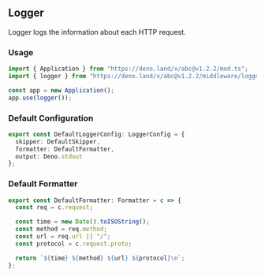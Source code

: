 ## Logger

Logger logs the information about each HTTP request.

### Usage

```ts
import { Application } from "https://deno.land/x/abc@v1.2.2/mod.ts";
import { logger } from "https://deno.land/x/abc@v1.2.2/middleware/logger.ts";

const app = new Application();
app.use(logger());
```

### Default Configuration

```ts
export const DefaultLoggerConfig: LoggerConfig = {
  skipper: DefaultSkipper,
  formatter: DefaultFormatter,
  output: Deno.stdout
};
```

### Default Formatter

```ts
export const DefaultFormatter: Formatter = c => {
  const req = c.request;

  const time = new Date().toISOString();
  const method = req.method;
  const url = req.url || "/";
  const protocol = c.request.proto;

  return `${time} ${method} ${url} ${protocol}\n`;
};
```
